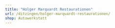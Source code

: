 ```yaml
---
title: "Holger Marquardt Restaurationen"
url: /ditzingen/holger-marquardt-restaurationen/
shop: Autowerkstatt
---
```

